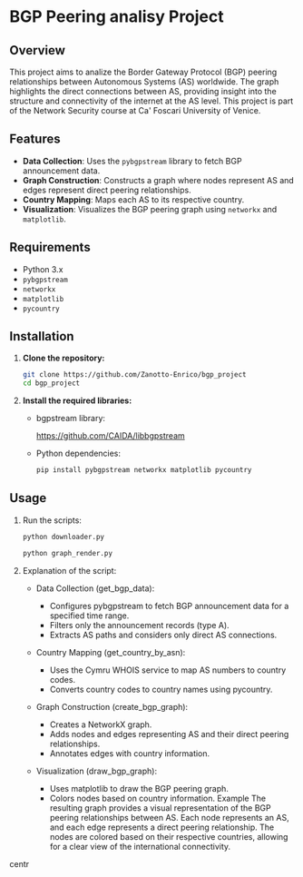 # BGP Peering analisy Project

## Overview

This project aims to analize the Border Gateway Protocol (BGP) peering relationships between Autonomous Systems (AS) worldwide. The graph highlights the direct connections between AS, providing insight into the structure and connectivity of the internet at the AS level. This project is part of the Network Security course at Ca' Foscari University of Venice.

## Features

- **Data Collection**: Uses the `pybgpstream` library to fetch BGP announcement data.
- **Graph Construction**: Constructs a graph where nodes represent AS and edges represent direct peering relationships.
- **Country Mapping**: Maps each AS to its respective country.
- **Visualization**: Visualizes the BGP peering graph using `networkx` and `matplotlib`.

## Requirements

- Python 3.x
- `pybgpstream`
- `networkx`
- `matplotlib`
- `pycountry`

## Installation

1. **Clone the repository:**

   ```bash
   git clone https://github.com/Zanotto-Enrico/bgp_project
   cd bgp_project
    ```

2. **Install the required libraries:**

    - bgpstream library:

        https://github.com/CAIDA/libbgpstream

    - Python dependencies:

        ```bash
        pip install pybgpstream networkx matplotlib pycountry
        ```
## Usage
1. Run the scripts:

    ```bash
    python downloader.py

    python graph_render.py
    ```

2. Explanation of the script:

    - Data Collection (get_bgp_data):

        - Configures pybgpstream to fetch BGP announcement data for a specified time range.
        - Filters only the announcement records (type A).
        - Extracts AS paths and considers only direct AS connections.

    - Country Mapping (get_country_by_asn):

        - Uses the Cymru WHOIS service to map AS numbers to country codes.
        - Converts country codes to country names using pycountry.
    
    - Graph Construction (create_bgp_graph):

        - Creates a NetworkX graph.
        - Adds nodes and edges representing AS and their direct peering relationships.
        - Annotates edges with country information.
    
    - Visualization (draw_bgp_graph):

        - Uses matplotlib to draw the BGP peering graph.
        - Colors nodes based on country information.
Example
The resulting graph provides a visual representation of the BGP peering relationships between AS. Each node represents an AS, and each edge represents a direct peering relationship. The nodes are colored based on their respective countries, allowing for a clear view of the international connectivity.

centr